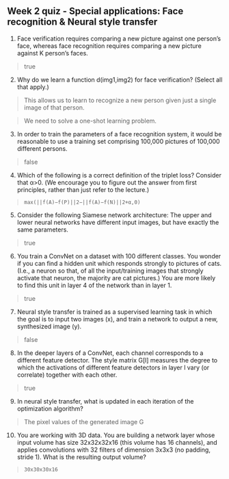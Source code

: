 ## Week 2 quiz - Special applications: Face recognition & Neural style transfer

1. Face verification requires comparing a new picture against one person’s face, whereas face recognition requires comparing a new picture against K person’s faces.

  > true

2. Why do we learn a function d(img1,img2) for face verification? (Select all that apply.)

  > This allows us to learn to recognize a new person given just a single image of that person.

  > We need to solve a one-shot learning problem.

3. In order to train the parameters of a face recognition system, it would be reasonable to use a training set comprising 100,000 pictures of 100,000 different persons.

  > false

4. Which of the following is a correct definition of the triplet loss? Consider that α>0. (We encourage you to figure out the answer from first principles, rather than just refer to the lecture.)

  > ```max(||f(A)−f(P)||2−||f(A)−f(N)||2+α,0)```


5. Consider the following Siamese network architecture: The upper and lower neural networks have different input images, but have exactly the same parameters.

  > true

6. You train a ConvNet on a dataset with 100 different classes. You wonder if you can find a hidden unit which responds strongly to pictures of cats. (I.e., a neuron so that, of all the input/training images that strongly activate that neuron, the majority are cat pictures.) You are more likely to find this unit in layer 4 of the network than in layer 1.

  > true

7. Neural style transfer is trained as a supervised learning task in which the goal is to input two images (x), and train a network to output a new, synthesized image (y).

  > false

8. In the deeper layers of a ConvNet, each channel corresponds to a different feature detector. The style matrix G[l] measures the degree to which the activations of different feature detectors in layer l vary (or correlate) together with each other.

  > true

9. In neural style transfer, what is updated in each iteration of the optimization algorithm?

> The pixel values of the generated image G

10. You are working with 3D data. You are building a network layer whose input volume has size 32x32x32x16 (this volume has 16 channels), and applies convolutions with 32 filters of dimension 3x3x3 (no padding, stride 1). What is the resulting output volume?

  > `30x30x30x16`


